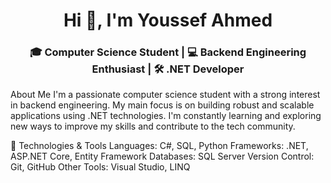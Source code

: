 
<h1 align="center">Hi 👋, I'm Youssef Ahmed</h1>
<h3 align="center">🎓 Computer Science Student | 💻 Backend Engineering Enthusiast | 🛠️ .NET Developer</h3>


About Me
I'm a passionate computer science student with a strong interest in backend engineering. My main focus is on building robust and scalable applications using .NET technologies. I'm constantly learning and exploring new ways to improve my skills and contribute to the tech community.

🔧 Technologies & Tools
Languages: C#, SQL, Python
Frameworks: .NET, ASP.NET Core, Entity Framework
Databases: SQL Server
Version Control: Git, GitHub
Other Tools: Visual Studio, LINQ
